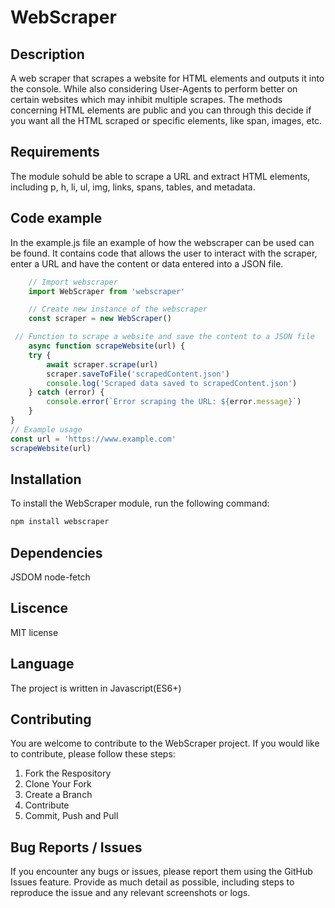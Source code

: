 # WebScraper

## Description
A web scraper that scrapes a website for HTML elements and outputs it into the console. While also considering User-Agents to perform better on certain websites which may inhibit multiple scrapes. The methods concerning HTML elements are public and you can through this decide if you want all the HTML scraped or specific elements, like span, images, etc.

## Requirements
 The module sohuld be able to scrape a URL and extract HTML elements, including p, h, li, ul, img, links, spans, tables, and metadata.

## Code example
In the example.js file an example of how the webscraper can be used can be found. It contains code that allows the user to interact with the scraper, enter a URL and have the content or data entered into a JSON file. 

```javascript
    // Import webscraper
    import WebScraper from 'webscraper'

    // Create new instance of the webscraper
    const scraper = new WebScraper()

 // Function to scrape a website and save the content to a JSON file
    async function scrapeWebsite(url) {
    try {
        await scraper.scrape(url)
        scraper.saveToFile('scrapedContent.json')
        console.log('Scraped data saved to scrapedContent.json')
    } catch (error) {
        console.error(`Error scraping the URL: ${error.message}`)
    }
}
// Example usage
const url = 'https://www.example.com'
scrapeWebsite(url)
```
## Installation
To install the WebScraper module, run the following command:

```sh
npm install webscraper
```
## Dependencies
JSDOM
node-fetch

## Liscence 
MIT license

## Language
The project is written in Javascript(ES6+)

## Contributing
You are welcome to contribute to the WebScraper project. If you would like to contribute, please follow these steps:
1. Fork the Respository
2. Clone Your Fork
3. Create a Branch
4. Contribute 
5. Commit, Push and Pull

## Bug Reports / Issues
If you encounter any bugs or issues, please report them using the GitHub Issues feature. Provide as much detail as possible, including steps to reproduce the issue and any relevant screenshots or logs.

